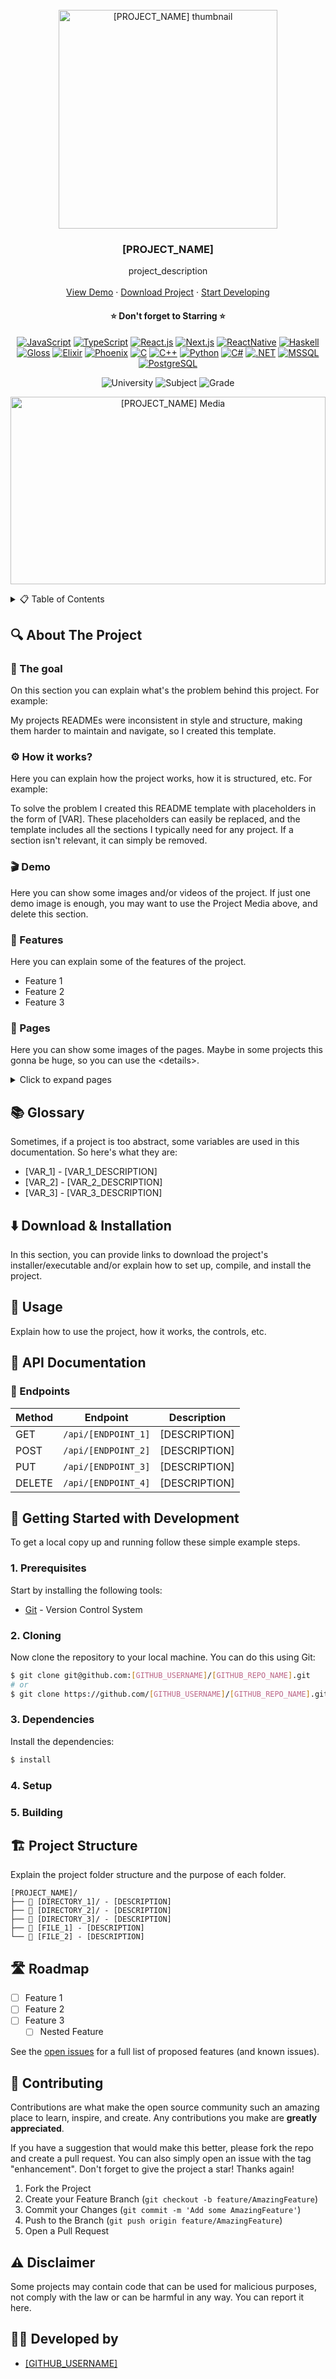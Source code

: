 <!--
Replace the following variables:

[PROJECT_NAME] - project name (can contain spaces)
[PROJECT_THUMBNAIL_PATH] - path/url to the project thumbnail (logo)
[PROJECT_MEDIA_PATH] - path/url to the project media (e.g. most relevant screenshot)

[GITHUB_USERNAME]
[GITHUB_REPO_NAME]

[UNI_SUBJECT_NAME]
[UNI_GRADE]
-->



<!-- PROJECT LOGO -->
<br />
<div align="center">
  <a href="https://github.com/[GITHUB_USERNAME]/[GITHUB_REPO_NAME]">
    <img src="[PROJECT_THUMBNAIL_PATH]" alt="[PROJECT_NAME] thumbnail" width="350px">
  </a>

  <h3 align="center">[PROJECT_NAME]</h3>

  <p align="center">
    project_description
    <br />
    <br />
    <a href="#-demo">View Demo</a>
    &middot;
    <a href="#️-download--installation">Download Project</a>
    &middot;
    <a href="#-getting-started-with-development">Start Developing</a>
  </p>

<h4 align="center">
⭐ Don't forget to Starring ⭐
</h4>

  <div align="center">

[![JavaScript][JavaScript-badge]][JavaScript-url]
[![TypeScript][TypeScript-badge]][TypeScript-url]
[![React.js][React.js-badge]][React-url]
[![Next.js][Next.js-badge]][Next-url]
[![ReactNative][ReactNative-badge]][ReactNative-url]
[![Haskell][Haskell-badge]][Haskell-url]
[![Gloss][Gloss-badge]][Gloss-url]
[![Elixir][Elixir-badge]][Elixir-url]
[![Phoenix][Phoenix-badge]][Phoenix-url]
[![C][C-badge]][C-url]
[![C++][Cpp-badge]][Cpp-url]
[![Python][Python-badge]][Python-url]
[![C#][CSharp-badge]][CSharp-url]
[![.NET][DotNet-badge]][DotNet-url]
[![MSSQL][MSSQL-badge]][MSSQL-url]
[![PostgreSQL][PostgreSQL-badge]][PostgreSQL-url]

  </div>

  <div align="center">

![University][university-badge]
![Subject][subject-badge]
![Grade][grade-badge]

  </div>
  
  <p align="center">
    <img alt="[PROJECT_NAME] Media" src="[PROJECT_MEDIA_PATH]" width="100%" height="300px">
  </p>
</div>



<!-- TABLE OF CONTENTS -->
<details>
  <summary>📋 Table of Contents</summary>

## 📋 Table of Contents

- [About The Project](#-about-the-project)
- [Glossary](#-glossary)
- [Download & Installation](#️-download--installation)
- [Usage](#-usage)
- [API Documentation](#-api-documentation)
- [Getting Started with Development](#-getting-started-with-development)
- [Project Structure](#️-project-structure)
- [Roadmap](#️-roadmap)
- [Contributing](#-contributing)
- [Disclaimer](#️-disclaimer)
- [Developed by](#-developed-by)
</details>



## 🔍 About The Project

### 🎯 The goal

On this section you can explain what's the problem behind this project. For example:

My projects READMEs were inconsistent in style and structure, making them harder to maintain and navigate, so I created this template.

### ⚙️ How it works?

Here you can explain how the project works, how it is structured, etc. For example:

To solve the problem I created this README template with placeholders in the form of [VAR]. These placeholders can easily be replaced, and the template includes all the sections I typically need for any project. If a section isn't relevant, it can simply be removed.

### 🎬 Demo

Here you can show some images and/or videos of the project. If just one demo image is enough, you may want to use the Project Media above, and delete this section.

### 🧩 Features

Here you can explain some of the features of the project.

* Feature 1
* Feature 2
* Feature 3

### 📱 Pages

Here you can show some images of the pages.
Maybe in some projects this gonna be huge, so you can use the &lt;details&gt;.

<details>
  <summary>Click to expand pages</summary>

  #### Page 1

  ![Thumbnail][project-thumbnail]

  * write some description about the page

  ___

  #### Page 1

  ![Thumbnail][project-thumbnail]

  * write some description about the page

</details>



## 📚 Glossary

Sometimes, if a project is too abstract, some variables are used in this documentation. So here's what they are:

* [VAR_1] - [VAR_1_DESCRIPTION]
* [VAR_2] - [VAR_2_DESCRIPTION]
* [VAR_3] - [VAR_3_DESCRIPTION]



## ⬇️ Download & Installation

In this section, you can provide links to download the project's installer/executable and/or explain how to set up, compile, and install the project.



## 📖 Usage

Explain how to use the project, how it works, the controls, etc.

## 📖 API Documentation

### 🔌 Endpoints

| Method |      Endpoint       |  Description  |
|--------|---------------------|---------------|
| GET    | `/api/[ENDPOINT_1]` | [DESCRIPTION] |
| POST   | `/api/[ENDPOINT_2]` | [DESCRIPTION] |
| PUT    | `/api/[ENDPOINT_3]` | [DESCRIPTION] |
| DELETE | `/api/[ENDPOINT_4]` | [DESCRIPTION] |



## 🚀 Getting Started with Development

To get a local copy up and running follow these simple example steps.

### 1. Prerequisites

Start by installing the following tools:

* [Git](https://git-scm.com/downloads) - Version Control System

### 2. Cloning

Now clone the repository to your local machine. You can do this using Git:

```bash
$ git clone git@github.com:[GITHUB_USERNAME]/[GITHUB_REPO_NAME].git
# or
$ git clone https://github.com/[GITHUB_USERNAME]/[GITHUB_REPO_NAME].git
```

### 3. Dependencies

Install the dependencies:

```bash
$ install
```

### 4. Setup

### 5. Building



## 🏗️ Project Structure

Explain the project folder structure and the purpose of each folder.

```
[PROJECT_NAME]/
├── 📁 [DIRECTORY_1]/ - [DESCRIPTION]
├── 📁 [DIRECTORY_2]/ - [DESCRIPTION]
├── 📁 [DIRECTORY_3]/ - [DESCRIPTION]
├── 📄 [FILE_1] - [DESCRIPTION]
└── 📄 [FILE_2] - [DESCRIPTION]
```



## 🛣️ Roadmap

- [ ] Feature 1
- [ ] Feature 2
- [ ] Feature 3
    - [ ] Nested Feature

See the [open issues](https://github.com/[GITHUB_USERNAME]/[GITHUB_REPO_NAME]/issues) for a full list of proposed features (and known issues).



## 🤝 Contributing

Contributions are what make the open source community such an amazing place to learn, inspire, and create. Any contributions you make are **greatly appreciated**.

If you have a suggestion that would make this better, please fork the repo and create a pull request. You can also simply open an issue with the tag "enhancement".
Don't forget to give the project a star! Thanks again!

1. Fork the Project
2. Create your Feature Branch (`git checkout -b feature/AmazingFeature`)
3. Commit your Changes (`git commit -m 'Add some AmazingFeature'`)
4. Push to the Branch (`git push origin feature/AmazingFeature`)
5. Open a Pull Request



## ⚠️ Disclaimer

Some projects may contain code that can be used for malicious purposes, not comply with the law or can be harmful in any way. You can report it here.



## 👨‍💻 Developed by

- [[GITHUB_USERNAME]](https://github.com/[GITHUB_USERNAME])



<!-- MARKDOWN LINKS & IMAGES -->
<!-- https://www.markdownguide.org/basic-syntax/#reference-style-links -->
[project-thumbnail]: [PROJECT_THUMBNAIL_PATH]

[university-badge]: https://img.shields.io/badge/University-Universidade%20do%20Minho-red?style=for-the-badge
[subject-badge]: https://img.shields.io/badge/Subject-[UNI_SUBJECT_NAME]-blue?style=for-the-badge
[grade-badge]: https://img.shields.io/badge/Grade-[UNI_GRADE]%2F20-brightgreen?style=for-the-badge

[JavaScript-badge]: https://img.shields.io/badge/JavaScript-F7DF1E?style=for-the-badge&logo=javascript&logoColor=black
[JavaScript-url]: https://developer.mozilla.org/en-US/docs/Web/JavaScript

[TypeScript-badge]: https://img.shields.io/badge/TypeScript-3178C6?style=for-the-badge&logo=typescript&logoColor=white
[TypeScript-url]: https://www.typescriptlang.org

[React.js-badge]: https://img.shields.io/badge/React-20232A?style=for-the-badge&logo=react&logoColor=61DAFB
[React-url]: https://reactjs.org/

[Next.js-badge]: https://img.shields.io/badge/next.js-000000?style=for-the-badge&logo=nextdotjs&logoColor=white
[Next-url]: https://nextjs.org/

[ReactNative-badge]: https://img.shields.io/badge/React%20Native-20232A?style=for-the-badge&logo=react&logoColor=61DAFB
[ReactNative-url]: https://reactnative.dev

[Haskell-badge]: https://img.shields.io/badge/Haskell-5e5086?style=for-the-badge&logo=haskell&logoColor=white
[Haskell-url]: https://www.haskell.org

[Gloss-badge]: https://img.shields.io/badge/Gloss-cc3333?style=for-the-badge&logoColor=white
[Gloss-url]: http://hackage.haskell.org/package/gloss

[Python-badge]: https://img.shields.io/badge/Python-3776AB?style=for-the-badge&logo=python&logoColor=white  
[Python-url]: https://www.python.org/

[Elixir-badge]: https://img.shields.io/badge/Elixir-4B275F?style=for-the-badge&logo=elixir&logoColor=white  
[Elixir-url]: https://elixir-lang.org/

[Phoenix-badge]: https://img.shields.io/badge/Phoenix%20Framework-F05423?style=for-the-badge&logo=phoenix-framework&logoColor=white  
[Phoenix-url]: https://www.phoenixframework.org/

[C-badge]: https://img.shields.io/badge/C-00599C?style=for-the-badge&logo=c&logoColor=white  
[C-url]: https://en.wikipedia.org/wiki/C_(programming_language)

[Cpp-badge]: https://img.shields.io/badge/C%2B%2B-00599C?style=for-the-badge&logo=c%2B%2B&logoColor=white  
[Cpp-url]: https://learn.microsoft.com/en-us/cpp/cpp/?view=msvc-170

[CSharp-badge]: https://img.shields.io/badge/C%23-239120?style=for-the-badge&logo=c-sharp&logoColor=white
[CSharp-url]: https://learn.microsoft.com/en-us/dotnet/csharp/

[DotNet-badge]: https://img.shields.io/badge/.NET-512BD4?style=for-the-badge&logo=dotnet&logoColor=white
[DotNet-url]: https://dotnet.microsoft.com/

[MSSQL-badge]: https://img.shields.io/badge/MSSQL-CC2927?style=for-the-badge&logo=microsoftsqlserver&logoColor=white
[MSSQL-url]: https://www.microsoft.com/en-us/sql-server

[PostgreSQL-badge]: https://img.shields.io/badge/PostgreSQL-4169E1?style=for-the-badge&logo=postgresql&logoColor=white  
[PostgreSQL-url]: https://www.postgresql.org/

